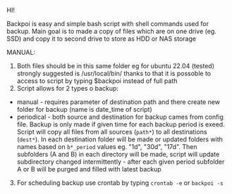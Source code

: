 HI!

Backpoi is easy and simple bash script with shell commands used for backup. Main goal is to made a copy of files which are on one drive (eg. SSD) and copy it to second drive to store as HDD or NAS storage

MANUAL:
1) Both files should be in this same folder eg for ubuntu 22.04 (tested) strongly suggested is /usr/local/bin/ thanks to that it is possoble to access to script by typing $backpoi instead of full path
2) Script allows for 2 types o backup:
  * manual - requires parameter of destination path and there create new folder for backup (name is date_time of script)
  * periodical - both source and destination for backup cames from config file. Backup is only made if given time for each backup period is exeed. Script will copy all files from all sources (`path*`) to all destinations (`dest*`). In each destination folder will be made or updated folders with names based on `b*_period` values eg. "1d", "30d", "17d". Then subfolders (A and B) in each directory will be made, script will update subdirectory changed intermittently - after each given period subfolder A or B will be purged and filled with latest backup
3) For scheduling backup use crontab by typing `crontab -e` or `backpoi -s`

